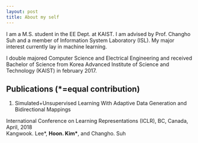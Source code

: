 ```yaml
---
layout: post
title: About my self
---
```


I am a M.S. student in the EE Dept. at KAIST. I am advised by Prof. Changho Suh and a member of Information System Laboratory (ISL). My major interest currently lay in machine learning.

I double majored Computer Science and Electrical Engineering and received Bachelor of Science from Korea Advanced Institute of Science and Technology (KAIST) in february 2017. 

## Publications (*=equal contribution)

1. Simulated+Unsupervised Learning With Adaptive Data Generation and Bidirectional Mappings

 International Conference on Learning Representations (ICLR), BC, Canada, April, 2018  
 Kangwook. Lee*, __Hoon. Kim*__, and Changho. Suh  
   
   
